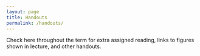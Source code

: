 ```yaml
---
layout: page
title: Handouts
permalink: /handouts/
---
```


Check here throughout the term for extra assigned reading, links to figures shown in lecture, and other handouts.
<!--
### Handouts

- [Why are so many models and scenarios used to project future climate change?]({{ site.baseurl }}/notes/So_Many_Model_IPCC_WG1AR5.pdf) (FAQ 12.1 from the IPCC AR5 WG1 report)
- [What would happen to future climate if we stopped emissions today?]({{ site.baseurl }}/notes/Stopped_Emissions_Today_IPCC_WG1AR5.pdf) (FAQ 12.3 from the IPCC AR5 WG1 report)

### Powerpoint slides

- [Powerpoint slides from the whole course]({{ site.baseurl }}/notes/ENV415_slides.pptx)

### Jupyter notebooks

- [EBM_notes.ipynb notebook]({{ site.baseurl }}/notes/EBM_notes.ipynb)
- [EBM_albedo_feedback.ipynb notebook]({{ site.baseurl }}/notes/EBM_albedo_feedback.ipynb)
- [RadiativeConvectiveEquilibrium.ipynb]({{ site.baseurl }}/notes/RadiativeConvectiveEquilibrium.ipynb)
- [RCE_exercises.ipynb]({{ site.baseurl }}/notes/RCE_exercises.ipynb)
- [NetCDF_examples.ipynb]({{ site.baseurl }}/notes/NetCDF_examples.ipynb)
- [TransientWarming.ipynb]({{ site.baseurl }}/notes/TransientWarming.ipynb)
- [Introducing_CESM.ipynb]({{ site.baseurl }}/notes/Introducing_CESM.ipynb)
- [CESM_energy_budget.ipynb]({{ site.baseurl }}/notes/CESM_energy_budget.ipynb)

### Data files

*We have used the data in these files in the above notebooks. The notebooks also show you how to access the same data interactively over the internet*

- [Observed climatological air temperature, from the NCEP reanalysis]({{ site.baseurl }}/notes/air.mon.1981-2010.ltm.nc)
- [Observed climatological ozone distribution]({{ site.baseurl }}/notes/ozone_1.9x2.5_L26_2000clim_c091112.nc)
- [Topography file for the CESM simulations]({{ site.baseurl }}/notes/USGS-gtopo30_1.9x2.5_remap_c050602.nc)
- [Output from the CESM pre-industrial control simulation]({{ site.baseurl }}/notes/som_1850_f19.cam.h0.clim_subset.nc) (this is just a small subset of the total list of output available from the online data server)
- [Output from the CESM 2xCO2 simulation]({{ site.baseurl }}/notes/som_1850_2xCO2.cam.h0.clim_subset.nc) (this is just a small subset of the total list of output available from the online data server) -->
